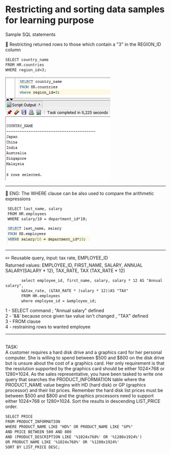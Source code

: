 # Restricting and sorting data samples for learning purpose
Sample SQL statements

:wrench: Restricting returned rows to those which contain a "3" in the REGION_ID column

    SELECT country_name
    FROM HR.countries
    WHERE region_id=3;

![alt text](https://github.com/pawlowskaanna/sandbox-sql/blob/master/03-restricting-and-storing-data/images/ch03-where-clause.PNG )

---

:wrench: ENG: The WHERE clause can be also used to compare the arithmetic expressions
           
     SELECT last_name, salary
     FROM HR.employees
     WHERE salary/10 = department_id*10;
![alt text](https://github.com/pawlowskaanna/sandbox-sql/blob/master/03-restricting-and-storing-data/images/ch03-comparing-expressions.PNG )

---
:pencil2:
Reusable query, input: tax rate, EMPLOYEE_ID </br>
Raturned values: EMPLOYEE_ID, FIRST_NAME, SALARY, ANNUAL SALARY(SALARY * 12), TAX_RATE, TAX (TAX_RATE * 12) 

           select employee_id, first_name, salary, salary * 12 AS "Annual salary", 
           &&tax_rate, (&TAX_RATE * (salary * 12))AS "TAX"
           FROM HR.employees
           where employee_id = &employee_id;
           
1 - SELECT command ; "Annual salary" defined </br>
2 - '&&' because once given tax value isn't changed , "TAX" defined </br>
3 - FROM clause </br>
4 - restraining rows to wanted employee </br>

___

</br>
TASK: </br>
A customer requires a hard disk drive and a graphics card for her personal computer. She is willing to spend between $500 and $800 on the disk drive but is unsure about the cost of a graphics card. Her only requirement is that the resolution supported by the graphics card should be either 1024×768 or 1280×1024. As the sales representative, you have been tasked to write one query that searches the PRODUCT_INFORMATION table where the PRODUCT_NAME value begins with HD (hard disk) or GP (graphics processor) and their list prices. Remember the hard disk list prices must be between $500 and $800 and the graphics processors need to support either 1024×768 or 1280×1024. Sort the results in descending LIST_PRICE order.

    SELECT PRICE
    FROM PRODUCT_INFORMATION
    WHERE PRODUCT_NAME LIKE "HD%" OR PRODUCT_NAME LIKE "GP%"
    AND PRICE BETWEEN 500 AND 800
    AND (PRODUCT_DESCRIPTION LIKE '%1024x768%' OR '%1280x1924%')
    OR PRODUCT_NAME LIKE '%1024x768%' OR '%1280x1924%'
    SORT BY LIST_PRICE DESC;
